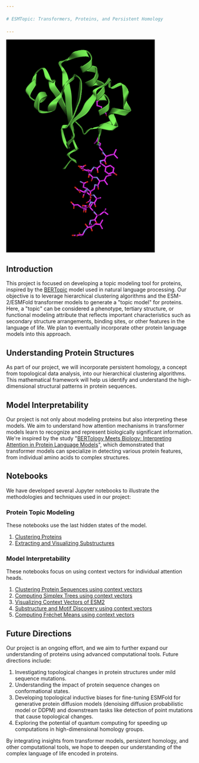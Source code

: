 ```yaml
---

# ESMTopic: Transformers, Proteins, and Persistent Homology

---
```


<img src="https://github.com/Amelie-Schreiber/transformers_proteins_and_persistent_homology/blob/main/KaiB.png" alt="Substructure of KaiB" width="400"/>

## Introduction

This project is focused on developing a topic modeling tool for proteins, inspired by the [BERTopic](https://maartengr.github.io/BERTopic/index.html) model used in natural language processing. Our objective is to leverage hierarchical clustering algorithms and the ESM-2/ESMFold transformer models to generate a "topic model" for proteins. Here, a "topic" can be considered a phenotype, tertiary structure, or functional modeling attribute that reflects important characteristics such as secondary structure arrangements, binding sites, or other features in the language of life. We plan to eventually incorporate other protein language models into this approach.

## Understanding Protein Structures

As part of our project, we will incorporate persistent homology, a concept from topological data analysis, into our hierarchical clustering algorithms. This mathematical framework will help us identify and understand the high-dimensional structural patterns in protein sequences.

## Model Interpretability

Our project is not only about modeling proteins but also interpreting these models. We aim to understand how attention mechanisms in transformer models learn to recognize and represent biologically significant information. We're inspired by the study "[BERTology Meets Biology: Interpreting Attention in Protein Language Models](https://arxiv.org/abs/2006.15222)", which demonstrated that transformer models can specialize in detecting various protein features, from individual amino acids to complex structures.

## Notebooks

We have developed several Jupyter notebooks to illustrate the methodologies and techniques used in our project:

### Protein Topic Modeling
These notebooks use the last hidden states of the model. 

1. [Clustering Proteins](https://github.com/Amelie-Schreiber/transformers_proteins_and_persistent_homology/blob/main/clustering_esm2_pipeline.ipynb)
2. [Extracting and Visualizing Substructures](https://github.com/Amelie-Schreiber/transformers_proteins_and_persistent_homology/blob/main/extracting_substructures_esm2.ipynb)

### Model Interpretability
These notebooks focus on using context vectors for individual attention heads. 

1. [Clustering Protein Sequences using context vectors](https://github.com/Amelie-Schreiber/transformers_proteins_and_persistent_homology/blob/main/esm_2_clustering.ipynb)
2. [Computing Simplex Trees using context vectors](https://github.com/Amelie-Schreiber/transformers_proteins_and_persistent_homology/blob/main/simplex_trees_esm2.ipynb)
3. [Visualizing Context Vectors of ESM2](https://github.com/Amelie-Schreiber/transformers_proteins_and_persistent_homology/blob/main/esm_2_visualization.ipynb)
4. [Substructure and Motif Discovery using context vectors](https://github.com/Amelie-Schreiber/transformers_proteins_and_persistent_homology/blob/main/extracting_motifs_esm_2.ipynb)
5. [Computing Fréchet Means using context vectors](https://github.com/Amelie-Schreiber/transformers_proteins_and_persistent_homology/blob/main/frechet_mean_ph_diagrams_esm_2.ipynb)

## Future Directions

Our project is an ongoing effort, and we aim to further expand our understanding of proteins using advanced computational tools. Future directions include:

1. Investigating topological changes in protein structures under mild sequence mutations.
2. Understanding the impact of protein sequence changes on conformational states.
3. Developing topological inductive biases for fine-tuning ESMFold for generative protein diffusion models (denoising diffusion probabilistic model or DDPM) and downstream tasks like detection of point mutations that cause topological changes. 
4. Exploring the potential of quantum computing for speeding up computations in high-dimensional homology groups.

By integrating insights from transformer models, persistent homology, and other computational tools, we hope to deepen our understanding of the complex language of life encoded in proteins.






